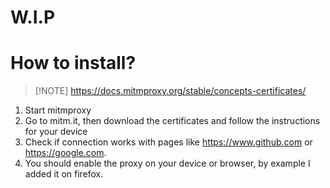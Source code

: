 # W.I.P

# How to install?

> [!NOTE] https://docs.mitmproxy.org/stable/concepts-certificates/

1. Start mitmproxy
2. Go to mitm.it, then download the certificates and follow the instructions for your device
3. Check if connection works with pages like https://www.github.com or https://google.com.
4. You should enable the proxy on your device or browser, by example I added it on firefox.
